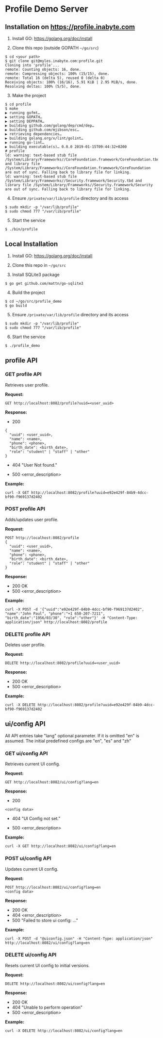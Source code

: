 # Profile Demo Server

## Installation on https://profile.inabyte.com

1. Install GO: https://golang.org/doc/install

2. Clone this repo (outside GOPATH `~/go/src`)
```
$ cd <your path> 
$ git clone git@myles.inabyte.com:profile.git
Cloning into 'profile'...
remote: Counting objects: 16, done.
remote: Compressing objects: 100% (15/15), done.
remote: Total 16 (delta 5), reused 0 (delta 0)
Receiving objects: 100% (16/16), 5.91 KiB | 2.95 MiB/s, done.
Resolving deltas: 100% (5/5), done.
```

3. Make the project
```
$ cd profile
$ make
▶ running gofmt…
▶ setting GOPATH…
▶ setting DEPPATH…
▶ building github.com/golang/dep/cmd/dep…
▶ building github.com/mjibson/esc…
▶ retrieving dependencies…
▶ building golang.org/x/lint/golint…
▶ running go-lint…
▶ building executable(s)… 0.0.0 2019-01-15T09:44:32+0200
# profile
ld: warning: text-based stub file /System/Library/Frameworks//CoreFoundation.framework/CoreFoundation.tbd and library file /System/Library/Frameworks//CoreFoundation.framework/CoreFoundation are out of sync. Falling back to library file for linking.
ld: warning: text-based stub file /System/Library/Frameworks//Security.framework/Security.tbd and library file /System/Library/Frameworks//Security.framework/Security are out of sync. Falling back to library file for linking.
```

4. Ensure `/private/var/lib/profile` directory and its access
```
$ sudo mkdir -p "/var/lib/profile"
$ sudo chmod 777 "/var/lib/profile"
```

5. Start the service
```
$ ./bin/profile
```

## Local Installation

1. Install GO: https://golang.org/doc/install

2. Clone this repo in `~/go/src`

3. Install SQLite3 package
```
$ go get github.com/mattn/go-sqlite3
```

4. Build the project
```
$ cd ~/go/src/profile_demo
$ go build
```

5. Ensure `/private/var/lib/profile` directory and its access
```
$ sudo mkdir -p "/var/lib/profile"
$ sudo chmod 777 "/var/lib/profile"
```

6. Start the service
```
$ ./profile_demo
```

## profile API

### __GET__ profile API
Retrieves user profile.

__Request:__
```
GET http://localhost:8082/profile?uuid=<user_uuid>
```

__Response:__
  - 200
```
{
  "uuid": <user_uuid>,
  "name": <name>,
  "phone": <phone>,
  "birth_date": <birth_date>,
  "role": "student" | "staff" | "other"
}
```

  - 404 "User Not found."

  - 500 <error_description>

__Example:__
```
curl -X GET http://localhost:8082/profile?uuid=e92e429f-84b9-4dcc-bf90-f969137d2402
```

### __POST__ profile API
Adds/updates user profile.

__Request:__
```
POST http://localhost:8082/profile
{
  "uuid": <user_uuid>,
  "name": <name>,
  "phone": <phone>,
  "birth_date": <birth_date>,
  "role": "student" | "staff" | "other"
}
```

__Response:__
  - 200 OK
  - 500 <error_description>

__Example:__
```
curl -X POST -d '{"uuid":"e92e429f-84b9-4dcc-bf90-f969137d2402", "name":"John Paul", "phone":"+1 650-207-7211", "birth_date":"1956/03/30", "role":"other"}' -H "Content-Type: application/json" http://localhost:8082/profile
```

### __DELETE__ profile API
Deletes user profile.

__Request:__
```
DELETE http://localhost:8082/profile?uuid=<user_uuid>
```

__Response:__
  - 200 OK
  - 500 <error_description>

__Example:__
```
curl -X DELETE http://localhost:8082/profile?uuid=e92e429f-84b9-4dcc-bf90-f969137d2402
```

## ui/config API

All API entries take "lang" optional parameter. If it is omitted "en" is assumed. The initial predefined configs are "en", "es" and "zh"

### __GET__ ui/config API
Retrieves current UI config.

__Request:__
```
GET http://localhost:8082/ui/config?lang=en
```

__Response:__
  - 200
```
<config data>
```

  - 404 "UI Config not set."

  - 500 <error_description>

__Example:__
```
curl -X GET http://localhost:8082/ui/config?lang=en
```

### __POST__ ui/config API
Updates current UI config.

__Request:__
```
POST http://localhost:8082/ui/config?lang=en
<config data>
```

__Response:__
  - 200 OK
  - 404 <error_description>
  - 500 "Failed to store ui config: ..."

__Example:__
```
curl -X POST -d "@uiconfig.json" -H "Content-Type: application/json" http://localhost:8082/ui/config?lang=en
```

### __DELETE__ ui/config API
Resets current UI config to initial versions.

__Request:__
```
DELETE http://localhost:8082/ui/config?lang=en
```

__Response:__
  - 200 OK
  - 404 "Unable to perform operation"
  - 500 <error_description>

__Example:__
```
curl -X DELETE http://localhost:8082/ui/config?lang=en
```
